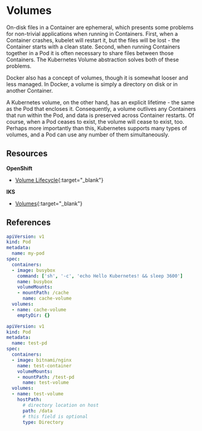 # Volumes

On-disk files in a Container are ephemeral, which presents some problems for non-trivial applications when running in Containers. First, when a Container crashes, kubelet will restart it, but the files will be lost - the Container starts with a clean state. Second, when running Containers together in a Pod it is often necessary to share files between those Containers. The Kubernetes Volume abstraction solves both of these problems.

Docker also has a concept of volumes, though it is somewhat looser and less managed. In Docker, a volume is simply a directory on disk or in another Container.

A Kubernetes volume, on the other hand, has an explicit lifetime - the same as the Pod that encloses it. Consequently, a volume outlives any Containers that run within the Pod, and data is preserved across Container restarts. Of course, when a Pod ceases to exist, the volume will cease to exist, too. Perhaps more importantly than this, Kubernetes supports many types of volumes, and a Pod can use any number of them simultaneously.

## Resources

**OpenShift**

- [Volume Lifecycle](https://docs.openshift.com/container-platform/4.13/storage/understanding-persistent-storage.html#lifecycle-volume-claim_understanding-persistent-storage){:target="_blank"}

**IKS**

- [Volumes](https://kubernetes.io/docs/concepts/storage/volumes/){:target="_blank"}


## References

```yaml
apiVersion: v1
kind: Pod
metadata:
  name: my-pod
spec:
  containers:
  - image: busybox
    command: ['sh', '-c', 'echo Hello Kubernetes! && sleep 3600']
    name: busybox
    volumeMounts:
    - mountPath: /cache
      name: cache-volume
  volumes:
  - name: cache-volume
    emptyDir: {}
```

```yaml
apiVersion: v1
kind: Pod
metadata:
  name: test-pd
spec:
  containers:
  - image: bitnami/nginx
    name: test-container
    volumeMounts:
    - mountPath: /test-pd
      name: test-volume
  volumes:
  - name: test-volume
    hostPath:
      # directory location on host
      path: /data
      # this field is optional
      type: Directory
```